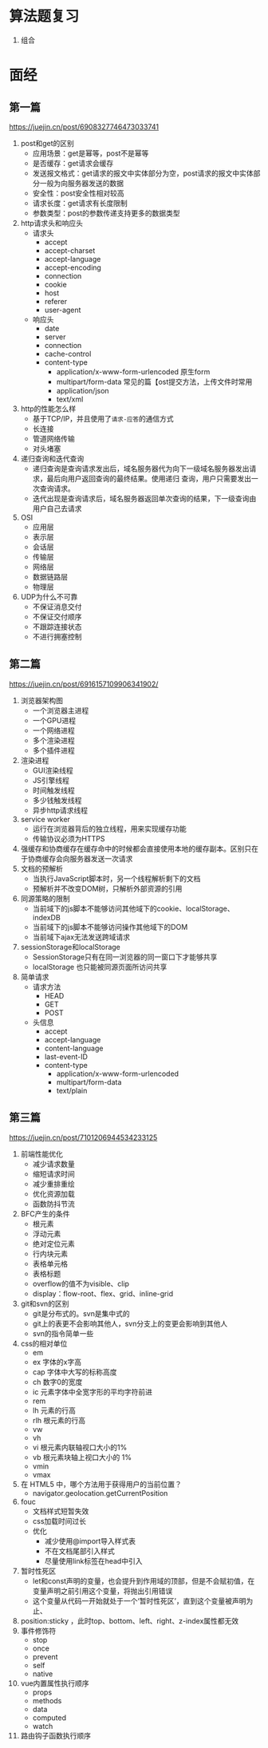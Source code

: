 # 算法题复习
1. 组合
# 面经
## 第一篇
https://juejin.cn/post/6908327746473033741
1. post和get的区别
    - 应用场景：get是幂等，post不是幂等
    - 是否缓存：get请求会缓存
    - 发送报文格式：get请求的报文中实体部分为空，post请求的报文中实体部分一般为向服务器发送的数据
    - 安全性：post安全性相对较高
    - 请求长度：get请求有长度限制
    - 参数类型：post的参数传递支持更多的数据类型
2. http请求头和响应头
    + 请求头
        - accept
        - accept-charset
        - accept-language
        - accept-encoding
        - connection
        - cookie
        - host
        - referer
        - user-agent
    + 响应头
        - date
        - server
        - connection
        - cache-control
        - content-type
            * application/x-www-form-urlencoded 原生form
            * multipart/form-data 常见的篇【ost提交方法，上传文件时常用
            * application/json
            * text/xml
3. http的性能怎么样
    - 基于TCP/IP，并且使用了`请求-应答`的通信方式
    - 长连接
    - 管道网络传输
    - 对头堵塞
4. 递归查询和迭代查询
    - 递归查询是查询请求发出后，域名服务器代为向下一级域名服务器发出请求，最后向用户返回查询的最终结果。使用递归 查询，用户只需要发出一次查询请求。
    - 迭代出现是查询请求后，域名服务器返回单次查询的结果，下一级查询由用户自己去请求
5. OSI
    - 应用层
    - 表示层
    - 会话层
    - 传输层
    - 网络层
    - 数据链路层
    - 物理层
6. UDP为什么不可靠
    - 不保证消息交付
    - 不保证交付顺序
    - 不跟踪连接状态
    - 不进行拥塞控制

## 第二篇
https://juejin.cn/post/6916157109906341902/
1. 浏览器架构图
    - 一个浏览器主进程
    - 一个GPU进程
    - 一个网络进程
    - 多个渲染进程
    - 多个插件进程
2. 渲染进程
    - GUI渲染线程
    - JS引擎线程
    - 时间触发线程
    - 多少钱触发线程
    - 异步http请求线程
3. service worker 
    - 运行在浏览器背后的独立线程，用来实现缓存功能
    - 传输协议必须为HTTPS
4. 强缓存和协商缓存在缓存命中的时候都会直接使用本地的缓存副本。区别只在于协商缓存会向服务器发送一次请求
5. 文档的预解析
    - 当执行JavaScript脚本时，另一个线程解析剩下的文档
    - 预解析并不改变DOM树，只解析外部资源的引用
6. 同源策略的限制
    - 当前域下的js脚本不能够访问其他域下的cookie、localStorage、indexDB
    - 当前域下的js脚本不能够访问操作其他域下的DOM
    - 当前域下ajax无法发送跨域请求
7. sessionStorage和localStorage
    - SessionStorage只有在同一浏览器的同一窗口下才能够共享
    - localStorage 也只能被同源页面所访问共享
8. 简单请求
    - 请求方法
        + HEAD
        + GET
        + POST
    - 头信息
        + accept
        + accept-language
        + content-language
        + last-event-ID
        + content-type
            * application/x-www-form-urlencoded
            * multipart/form-data
            * text/plain

## 第三篇
https://juejin.cn/post/7101206944534233125
1. 前端性能优化
    - 减少请求数量
    - 缩短请求时间
    - 减少重排重绘
    - 优化资源加载
    - 函数防抖节流
2. BFC产生的条件
    - 根元素
    - 浮动元素
    - 绝对定位元素
    - 行内块元素
    - 表格单元格
    - 表格标题
    - overflow的值不为visible、clip
    - display：flow-root、flex、grid、inline-grid
3. git和svn的区别
    - git是分布式的。svn是集中式的
    - git上的表更不会影响其他人，svn分支上的变更会影响到其他人
    - svn的指令简单一些
4. css的相对单位
    - em
    - ex 字体的x字高
    - cap 字体中大写的标称高度
    - ch 数字0的宽度
    - ic 元素字体中全宽字形的平均字符前进
    - rem
    - lh 元素的行高
    - rlh 根元素的行高
    - vw
    - vh
    - vi 根元素内联轴视口大小的1%
    - vb 根元素块轴上视口大小的 1%
    - vmin
    - vmax
5. 在 HTML5 中，哪个方法用于获得用户的当前位置？
    - navigator.geolocation.getCurrentPosition
6. fouc
    - 文档样式短暂失效
    - css加载时间过长
    - 优化
        + 减少使用@import导入样式表
        + 不在文档尾部引入样式
        + 尽量使用link标签在head中引入
7. 暂时性死区
    - let和const声明的变量，也会提升到作用域的顶部，但是不会赋初值，在变量声明之前引用这个变量，将抛出引用错误
    - 这个变量从代码一开始就处于一个‘暂时性死区’，直到这个变量被声明为止、
8. position:sticky ，此时top、bottom、left、right、z-index属性都无效
9. 事件修饰符
    - stop
    - once
    - prevent
    - self
    - native
10. vue内置属性执行顺序
    - props
    - methods
    - data
    - computed
    - watch
11. 路由钩子函数执行顺序
